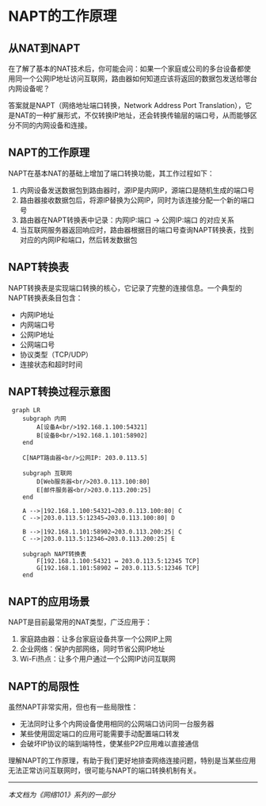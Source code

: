 # NAPT的工作原理

## 从NAT到NAPT

在了解了基本的NAT技术后，你可能会问：如果一个家庭或公司的多台设备都使用同一个公网IP地址访问互联网，路由器如何知道应该将返回的数据包发送给哪台内网设备呢？

答案就是NAPT（网络地址端口转换，Network Address Port Translation），它是NAT的一种扩展形式，不仅转换IP地址，还会转换传输层的端口号，从而能够区分不同的内网设备和连接。

## NAPT的工作原理

NAPT在基本NAT的基础上增加了端口转换功能，其工作过程如下：

1. 内网设备发送数据包到路由器时，源IP是内网IP，源端口是随机生成的端口号
2. 路由器接收数据包后，将源IP替换为公网IP，同时为该连接分配一个新的端口号
3. 路由器在NAPT转换表中记录：内网IP:端口 → 公网IP:端口 的对应关系
4. 当互联网服务器返回响应时，路由器根据目的端口号查询NAPT转换表，找到对应的内网IP和端口，然后转发数据包

## NAPT转换表

NAPT转换表是实现端口转换的核心，它记录了完整的连接信息。一个典型的NAPT转换表条目包含：

- 内网IP地址
- 内网端口号
- 公网IP地址
- 公网端口号
- 协议类型（TCP/UDP）
- 连接状态和超时时间

## NAPT转换过程示意图

```mermaid
 graph LR
    subgraph 内网
        A[设备A<br/>192.168.1.100:54321]
        B[设备B<br/>192.168.1.101:58902]
    end

    C[NAPT路由器<br/>公网IP: 203.0.113.5]

    subgraph 互联网
        D[Web服务器<br/>203.0.113.100:80]
        E[邮件服务器<br/>203.0.113.200:25]
    end

    A -->|192.168.1.100:54321→203.0.113.100:80| C
    C -->|203.0.113.5:12345→203.0.113.100:80| D

    B -->|192.168.1.101:58902→203.0.113.200:25| C
    C -->|203.0.113.5:12346→203.0.113.200:25| E

    subgraph NAPT转换表
        F[192.168.1.100:54321 ↔ 203.0.113.5:12345 TCP]
        G[192.168.1.101:58902 ↔ 203.0.113.5:12346 TCP]
    end
```

## NAPT的应用场景

NAPT是目前最常用的NAT类型，广泛应用于：

1. 家庭路由器：让多台家庭设备共享一个公网IP上网
2. 企业网络：保护内部网络，同时节省公网IP地址
3. Wi-Fi热点：让多个用户通过一个公网IP访问互联网

## NAPT的局限性

虽然NAPT非常实用，但也有一些局限性：

- 无法同时让多个内网设备使用相同的公网端口访问同一台服务器
- 某些使用固定端口的应用可能需要手动配置端口转发
- 会破坏IP协议的端到端特性，使某些P2P应用难以直接通信

理解NAPT的工作原理，有助于我们更好地排查网络连接问题，特别是当某些应用无法正常访问互联网时，很可能与NAPT的端口转换机制有关。

---

*本文档为《网络101》系列的一部分*
